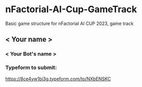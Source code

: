 # nFactorial-AI-Cup-GameTrack
Basic game structure for nFactorial AI CUP 2023, game track

## < Your name >

### < Your Bot's name >


### Typeform to submit:
https://8ce4yw1bi3g.typeform.com/to/NXbENSKC
